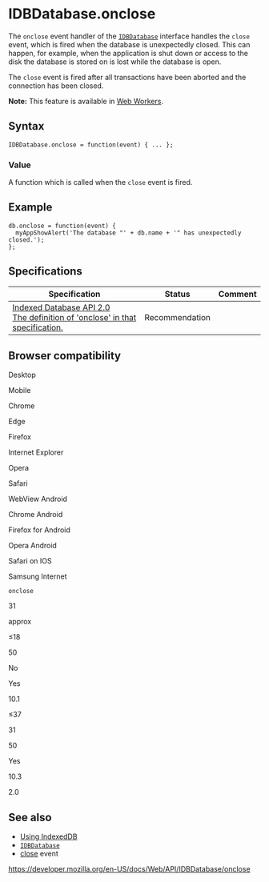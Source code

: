 # IDBDatabase.onclose

The `onclose` event handler of the [`IDBDatabase`](../idbdatabase) interface handles the `close` event, which is fired when the database is unexpectedly closed. This can happen, for example, when the application is shut down or access to the disk the database is stored on is lost while the database is open.

The `close` event is fired after all transactions have been aborted and the connection has been closed.

**Note:** This feature is available in [Web Workers](../web_workers_api).

## Syntax

    IDBDatabase.onclose = function(event) { ... };

### Value

A function which is called when the `close` event is fired.

## Example

    db.onclose = function(event) {
      myAppShowAlert('The database "' + db.name + '" has unexpectedly closed.');
    };

## Specifications

<table><thead><tr class="header"><th>Specification</th><th>Status</th><th>Comment</th></tr></thead><tbody><tr class="odd"><td><a href="https://www.w3.org/TR/IndexedDB/#dom-idbdatabase-onclose">Indexed Database API 2.0<br />
<span class="small">The definition of 'onclose' in that specification.</span></a></td><td><span class="spec-rec">Recommendation</span></td><td></td></tr></tbody></table>

## Browser compatibility

Desktop

Mobile

Chrome

Edge

Firefox

Internet Explorer

Opera

Safari

WebView Android

Chrome Android

Firefox for Android

Opera Android

Safari on IOS

Samsung Internet

`onclose`

31

approx

≤18

50

No

Yes

10.1

≤37

31

50

Yes

10.3

2.0

## See also

- [Using IndexedDB](../indexeddb_api/using_indexeddb)
- [`IDBDatabase`](../idbdatabase)
- [close](close_event) event

<a href="https://developer.mozilla.org/en-US/docs/Web/API/IDBDatabase/onclose" class="_attribution-link">https://developer.mozilla.org/en-US/docs/Web/API/IDBDatabase/onclose</a>
